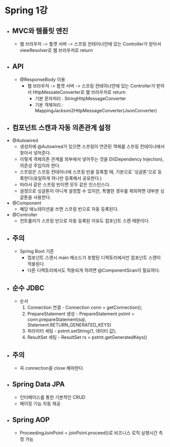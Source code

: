 # Spring 1강
+ ## MVC와 템플릿 엔진
  + 웹 브라우저 -> 톰캣 서버 -> 스프링 컨테이너안에 있는 Controller가 받아서 viewResolver로 웹 브라우저로 return
+ ## API
  + @ResponseBody 이용
    + 웹 브라우저 -> 톰캣 서버 -> 스프링 컨테이너안에 있는 Controller가 받아서 HttpMessateConverter로 웹 브라우저로 return
      + 기본 문자처리 : StringHttpMessageConverter
      + 기본 객체처리 : MappingJackson2HttpMessageConverter(JsonConverter)
+  ## 컴포넌트 스캔과 자동 의존관계 설정
  + @Autowired
    + 생성자에 @Autowired가 있으면 스프링이 연관된 객체를 스프링 컨테이너에서 찾아서 넣어준다.
    + 이렇게 객체의존 관계를 외부에서 넣어주는 것을 DI(Dependency Injection), 의존성 주입이라 한다.
    + 스프링은 스프링 컨테이너에 스프링 빈을 등록할 때, 기본으로 '싱글톤'으로 등록한다(유일하게 하나만 등록해서 공유한다.)
    + 따라서 같은 스프링 빈이면 모두 같은 인스턴스다.
    + 설정으로 싱글톤이 아니게 설정할 수 있지만, 특별한 경우를 제외하면 대부분 싱글톤을 사용한다.
  + @Component
    + 해당 애노테이션을 쓰면 스프링 빈으로 자동 등록된다.
  + @Controller
    + 컨트롤러가 스프링 빈으로 자동 등록된 이유도 컴포넌트 스캔 때문이다.
+ ## 주의 
  + Spring Boot 기준 
    + 컴포넌트 스캔시 main 메소드가 포함된 디렉토리에서만 컴포넌트 스캔이 적용된다.
    + 다른 디렉토리에서도 적용되게 하려면 @ComponentScan이 필요하다.
+ ## 순수 JDBC
  + 순서 
    1. Connection 연결 - Connection conn = getConnection();
    2. PrepareStatement 생성 - PrepareStatement pstmt = conn.prepareStatement(sql, Statement.RETURN_GENERATED_KEYS)
    3. 파라미터 세팅 - pstmt.setString(1, 데이터 값);
    4. ResultSet 세팅 - ResultSet rs = pstmt.getGeneratedKeys()
+ ## 주의
  + 꼭 connection을 close 해야한다.
+ ## Spring Data JPA
  + 인터페이스를 통한 기본적인 CRUD
  + 페이징 기능 자동 제공
+ ## Spring AOP
  + ProceedingJoinPoint = joinPoint.proceed()로 비즈니스 로직 실행시간 측정 가능